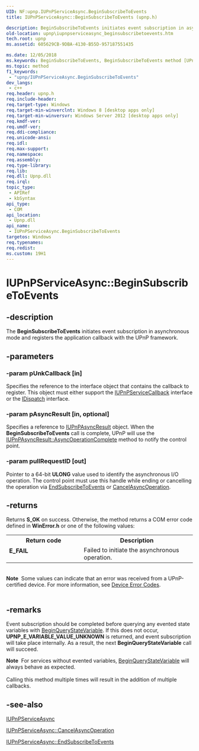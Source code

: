 ```yaml
---
UID: NF:upnp.IUPnPServiceAsync.BeginSubscribeToEvents
title: IUPnPServiceAsync::BeginSubscribeToEvents (upnp.h)

description: BeginSubscribeToEvents initiates event subscription in asynchronous mode and registers the application callback with the UPnP framework.
old-location: upnp\iupnpserviceasync_beginsubscribetoevents.htm
tech.root: upnp
ms.assetid: 605629CB-9DBA-4130-B55D-957187551435

ms.date: 12/05/2018
ms.keywords: BeginSubscribeToEvents, BeginSubscribeToEvents method [UPnP APIs], BeginSubscribeToEvents method [UPnP APIs],IUPnPServiceAsync interface, IUPnPServiceAsync interface [UPnP APIs],BeginSubscribeToEvents method, IUPnPServiceAsync.BeginSubscribeToEvents, IUPnPServiceAsync::BeginSubscribeToEvents, upnp.iupnpserviceasync_beginsubscribetoevents, upnp/IUPnPServiceAsync::BeginSubscribeToEvents
ms.topic: method
f1_keywords: 
 - "upnp/IUPnPServiceAsync.BeginSubscribeToEvents"
dev_langs:
 - c++
req.header: upnp.h
req.include-header: 
req.target-type: Windows
req.target-min-winverclnt: Windows 8 [desktop apps only]
req.target-min-winversvr: Windows Server 2012 [desktop apps only]
req.kmdf-ver: 
req.umdf-ver: 
req.ddi-compliance: 
req.unicode-ansi: 
req.idl: 
req.max-support: 
req.namespace: 
req.assembly: 
req.type-library: 
req.lib: 
req.dll: Upnp.dll
req.irql: 
topic_type:
 - APIRef
 - kbSyntax
api_type:
 - COM
api_location:
 - Upnp.dll
api_name:
 - IUPnPServiceAsync.BeginSubscribeToEvents
targetos: Windows
req.typenames: 
req.redist: 
ms.custom: 19H1
---
```


# IUPnPServiceAsync::BeginSubscribeToEvents


## -description


The <b>BeginSubscribeToEvents</b> initiates event subscription in asynchronous mode and  registers the application callback with the UPnP framework.


## -parameters




### -param pUnkCallback [in]

Specifies the reference to the interface object that contains the callback to register. This object must either support the <a href="https://docs.microsoft.com/windows/desktop/api/upnp/nn-upnp-iupnpservicecallback">IUPnPServiceCallback</a> interface or the <a href="https://docs.microsoft.com/windows/desktop/WinAuto/idispatch-interface">IDispatch</a> interface.


### -param pAsyncResult [in, optional]

Specifies a reference to <a href="https://docs.microsoft.com/windows/desktop/api/upnp/nn-upnp-iupnpasyncresult">IUPnPAsyncResult</a> object. When the <b>BeginSubscribeToEvents</b> call is complete, 
	UPnP will use the <a href="https://docs.microsoft.com/windows/desktop/api/upnp/nf-upnp-iupnpasyncresult-asyncoperationcomplete">IUPnPAsyncResult::AsyncOperationComplete</a> method to notify the control point.



### -param pullRequestID [out]

Pointer to a 64-bit <b>ULONG</b> value used to identify the asynchronous I/O operation. The control point must use this handle while ending or cancelling the operation via <a href="https://docs.microsoft.com/windows/desktop/api/upnp/nf-upnp-iupnpserviceasync-endsubscribetoevents">EndSubscribeToEvents</a> or <a href="https://docs.microsoft.com/windows/desktop/api/upnp/nf-upnp-iupnpserviceasync-cancelasyncoperation">CancelAsyncOperation</a>.


## -returns



Returns <b>S_OK</b> on success. Otherwise, the method returns a COM error code defined in <b>WinError.h</b> or one of the following values:

<table>
<tr>
<th>Return code</th>
<th>Description</th>
</tr>
<tr>
<td width="40%">
<dl>
<dt><b>E_FAIL</b></dt>
</dl>
</td>
<td width="60%">
Failed to initiate the asynchronous operation.

</td>
</tr>
</table>
 

<div class="alert"><b>Note</b>  Some values can indicate that an error was received from a UPnP-certified device. For more information, see <a href="https://docs.microsoft.com/windows/desktop/UPnP/device-error-codes">Device Error Codes</a>.</div>
<div> </div>



## -remarks



Event subscription should be completed before querying any evented state variables with <a href="https://docs.microsoft.com/windows/desktop/api/upnp/nf-upnp-iupnpserviceasync-beginquerystatevariable">BeginQueryStateVariable</a>. If this does not occur,  <b>UPNP_E_VARIABLE_VALUE_UNKNOWN</b> is returned, and  event subscription will take place internally. As a result, the next <b>BeginQueryStateVariable</b> call will succeed.

<div class="alert"><b>Note</b>  For services without evented variables, <a href="https://docs.microsoft.com/windows/desktop/api/upnp/nf-upnp-iupnpserviceasync-beginquerystatevariable">BeginQueryStateVariable</a> will always behave as expected.</div>
<div> </div>
Calling this method multiple times will result in the addition of multiple callbacks.




## -see-also




<a href="https://docs.microsoft.com/windows/desktop/api/upnp/nn-upnp-iupnpserviceasync">IUPnPServiceAsync</a>



<a href="https://docs.microsoft.com/windows/desktop/api/upnp/nf-upnp-iupnpserviceasync-cancelasyncoperation">IUPnPServiceAsync::CancelAsyncOperation</a>



<a href="https://docs.microsoft.com/windows/desktop/api/upnp/nf-upnp-iupnpserviceasync-endsubscribetoevents">IUPnPServiceAsync::EndSubscribeToEvents</a>
 

 

